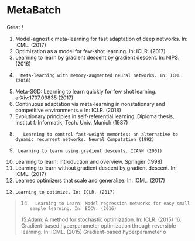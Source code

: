# MetaBatch

Great！
1. Model-agnostic meta-learning for fast adaptation of deep networks. In: ICML. (2017) 
2. Optimization as a model for few-shot learning. In: ICLR. (2017) 
3. Learning to learn by gradient descent by gradient descent. In: NIPS. (2016) 
4.       Meta-learning with memory-augmented neural networks. In: ICML. (2016) 
5. Meta-SGD: Learning to learn quickly for few shot learning. arXiv:1707.09835 (2017) 
6. Continuous adaptation via meta-learning in nonstationary and competitive environments.= In: ICLR. (2018) 
7.  Evolutionary principles in self-referential learning. Diploma thesis, Institut f. Informatik, Tech. Univ. Munich (1987) 
8.        Learning to control fast-weight memories: an alternative to dynamic recurrent networks. Neural Computation (1992) 
9.      Learning to learn using gradient descents. ICANN (2001) 
10.   Learning to learn: introduction and overview. Springer (1998) 
11.    Learning to learn without gradient descent by gradient descent. In: ICML. (2017) 
12.    Learned optimizers that scale and generalize. In: ICML. (2017)
13.     Learning to optimize. In: ICLR. (2017)
> 14.       Learning to Learn: Model regression networks for easy small sample learning. In: ECCV. (2016) 
> 15.Adam: A method for stochastic optimization. In: ICLR. (2015) 
> 16.  Gradient-based hyperparameter optimization through reversible learning. In: ICML. (2015)
> Gradient-based hyperparameter o